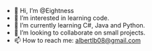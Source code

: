 - 👋 Hi, I’m @Eightness
- 👀 I’m interested in learning code.
- 🌱 I’m currently learning C#, Java and Python.
- 💞️ I’m looking to collaborate on small projects.
- 📫 How to reach me: albertlb08@gmail.com

<!---
Eightness/Eightness is a ✨ special ✨ repository because its `README.md` (this file) appears on your GitHub profile.
You can click the Preview link to take a look at your changes.
--->
